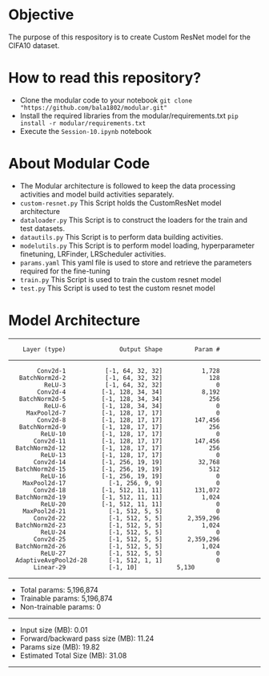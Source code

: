 # Objective

The purpose of this respository is to create Custom ResNet model for the CIFA10 dataset.

# How to read this repository?

- Clone the modular code to your notebook `git clone "https://github.com/bala1802/modular.git"`
- Install the required libraries from the modular/requirements.txt `pip install -r modular/requirements.txt`
- Execute the `Session-10.ipynb` notebook

# About Modular Code

- The Modular architecture is followed to keep the data processing activities and model build activities separately.
- `custom-resnet.py` This Script holds the CustomResNet model architecture
- `dataloader.py` This Script is to construct the loaders for the train and test datasets.
- `datautils.py` This Script is to perform data building activities.
- `modelutils.py` This Script is to perform model loading, hyperparameter finetuning, LRFinder, LRScheduler activities.
- `params.yaml` This yaml file is used to store and retrieve the parameters required for the fine-tuning
- `train.py` This Script is used to train the custom resnet model
- `test.py` This Script is used to test the custom resnet model

# Model Architecture

----------------------------------------------------------------
        Layer (type)               Output Shape         Param #
----------------------------------------------------------------
            Conv2d-1           [-1, 64, 32, 32]           1,728
       BatchNorm2d-2           [-1, 64, 32, 32]             128
              ReLU-3           [-1, 64, 32, 32]               0
            Conv2d-4          [-1, 128, 34, 34]           8,192
       BatchNorm2d-5          [-1, 128, 34, 34]             256
              ReLU-6          [-1, 128, 34, 34]               0
         MaxPool2d-7          [-1, 128, 17, 17]               0
            Conv2d-8          [-1, 128, 17, 17]         147,456
       BatchNorm2d-9          [-1, 128, 17, 17]             256
             ReLU-10          [-1, 128, 17, 17]               0
           Conv2d-11          [-1, 128, 17, 17]         147,456
      BatchNorm2d-12          [-1, 128, 17, 17]             256
             ReLU-13          [-1, 128, 17, 17]               0
           Conv2d-14          [-1, 256, 19, 19]          32,768
      BatchNorm2d-15          [-1, 256, 19, 19]             512
             ReLU-16          [-1, 256, 19, 19]               0
        MaxPool2d-17            [-1, 256, 9, 9]               0
           Conv2d-18          [-1, 512, 11, 11]         131,072
      BatchNorm2d-19          [-1, 512, 11, 11]           1,024
             ReLU-20          [-1, 512, 11, 11]               0
        MaxPool2d-21            [-1, 512, 5, 5]               0
           Conv2d-22            [-1, 512, 5, 5]       2,359,296
      BatchNorm2d-23            [-1, 512, 5, 5]           1,024
             ReLU-24            [-1, 512, 5, 5]               0
           Conv2d-25            [-1, 512, 5, 5]       2,359,296
      BatchNorm2d-26            [-1, 512, 5, 5]           1,024
             ReLU-27            [-1, 512, 5, 5]               0
      AdaptiveAvgPool2d-28      [-1, 512, 1, 1]               0
           Linear-29            [-1, 10]           5,130
----------------------------------------------------------------
- Total params: 5,196,874
- Trainable params: 5,196,874
- Non-trainable params: 0
----------------------------------------------------------------
- Input size (MB): 0.01
- Forward/backward pass size (MB): 11.24
- Params size (MB): 19.82
- Estimated Total Size (MB): 31.08
----------------------------------------------------------------


